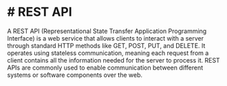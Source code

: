 # # REST API
A REST API (Representational State Transfer Application Programming Interface) is a web service that allows clients to interact with a server through standard HTTP methods like GET, POST, PUT, and DELETE. It operates using stateless communication, meaning each request from a client contains all the information needed for the server to process it. REST APIs are commonly used to enable communication between different systems or software components over the web.
